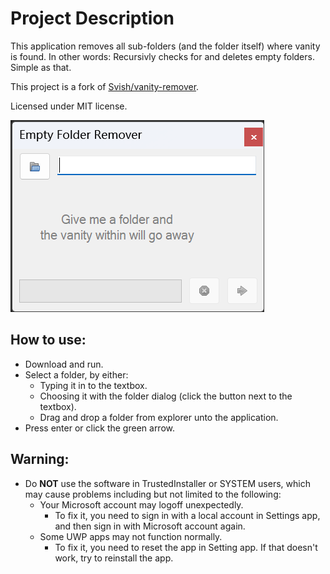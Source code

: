 # Project Description

This application removes all sub-folders (and the folder itself) where vanity is found. In other words: Recursivly checks for and deletes empty folders. Simple as that.

This project is a fork of [Svish/vanity-remover](https://github.com/Svish/vanity-remover).

Licensed under MIT license.

![](screenshot.png)

## How to use:

* Download and run.
* Select a folder, by either:
  * Typing it in to the textbox.
  * Choosing it with the folder dialog (click the button next to the textbox).
  * Drag and drop a folder from explorer unto the application.
* Press enter or click the green arrow.

## Warning:

* Do **NOT** use the software in TrustedInstaller or SYSTEM users, which may cause problems including but not limited to the following:
	* Your Microsoft account may logoff unexpectedly.
      * To fix it, you need to sign in with a local account in Settings app, and then sign in with Microsoft account again.
  * Some UWP apps may not function normally.
      * To fix it, you need to reset the app in Setting app. If that doesn't work, try to reinstall the app.